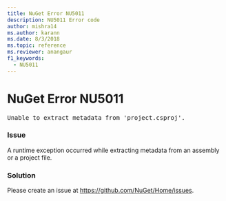 ```yaml
---
title: NuGet Error NU5011
description: NU5011 Error code
author: mishra14
ms.author: karann
ms.date: 8/3/2018
ms.topic: reference
ms.reviewer: anangaur
f1_keywords: 
  - NU5011
---
```


# NuGet Error NU5011
<pre>Unable to extract metadata from 'project.csproj'.</pre>

### Issue

A runtime exception occurred while extracting metadata from an assembly or a project file.


### Solution

Please create an issue at https://github.com/NuGet/Home/issues.

